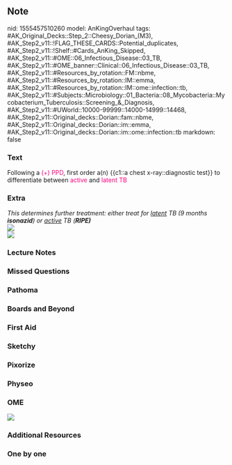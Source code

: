 ## Note
nid: 1555457510260
model: AnKingOverhaul
tags: #AK_Original_Decks::Step_2::Cheesy_Dorian_(M3), #AK_Step2_v11::!FLAG_THESE_CARDS::Potential_duplicates, #AK_Step2_v11::!Shelf::#Cards_AnKing_Skipped, #AK_Step2_v11::#OME::06_Infectious_Disease::03_TB, #AK_Step2_v11::#OME_banner::Clinical::06_Infectious_Disease::03_TB, #AK_Step2_v11::#Resources_by_rotation::FM::nbme, #AK_Step2_v11::#Resources_by_rotation::IM::emma, #AK_Step2_v11::#Resources_by_rotation::IM::ome::infection::tb, #AK_Step2_v11::#Subjects::Microbiology::01_Bacteria::08_Mycobacteria::Mycobacterium_Tuberculosis::Screening_&_Diagnosis, #AK_Step2_v11::#UWorld::10000-99999::14000-14999::14468, #AK_Step2_v11::Original_decks::Dorian::fam::nbme, #AK_Step2_v11::Original_decks::Dorian::im::emma, #AK_Step2_v11::Original_decks::Dorian::im::ome::infection::tb
markdown: false

### Text
Following a <font color="#FC0280">(+) PPD</font>, first order a(n)
{{c1::a chest x-ray::diagnostic test}} to differentiate between
<font color="#FC0280">active</font> and <font color=
"#FC0280">latent TB</font>

### Extra
<div>
  <i>This determines further treatment: either treat for
  <u>latent</u> TB (9 months <b>isonazid</b>) or <u>active</u> TB
  (<b>RIPE)</b></i>
</div>
<div>
  <b><i><img src="paste-2495302984531969.jpg"></i></b>
</div>
<div><img src="iAuTbb9VMLfnhnUAgSOB.g.jpg"></div>

### Lecture Notes


### Missed Questions


### Pathoma


### Boards and Beyond


### First Aid


### Sketchy


### Pixorize


### Physeo


### OME
<div class="ome-widget">
  <a href=
  "https://onlinemeded.org/spa/infectious-disease/tb/acquire?ref=anki">
  <img src="_OME_AnkiFlashcards_Lesson_1.png"></a>
</div>

### Additional Resources


### One by one

